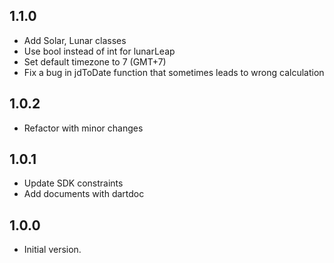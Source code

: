 ## 1.1.0
- Add Solar, Lunar classes
- Use bool instead of int for lunarLeap
- Set default timezone to 7 (GMT+7)
- Fix a bug in jdToDate function that sometimes leads to wrong calculation

## 1.0.2
- Refactor with minor changes

## 1.0.1
- Update SDK constraints
- Add documents with dartdoc

## 1.0.0
- Initial version.